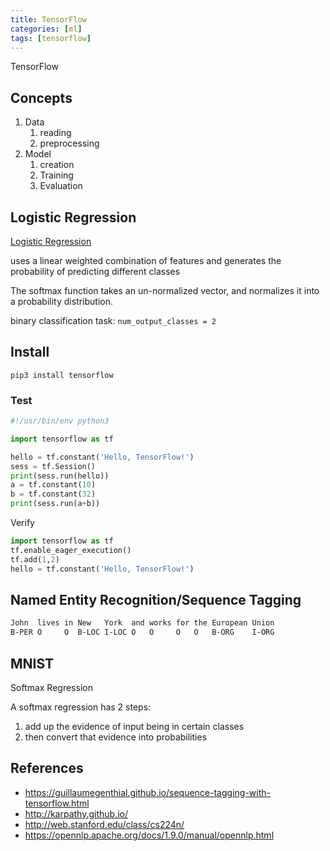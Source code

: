 ```yaml
---
title: TensorFlow
categories: [ml]
tags: [tensorflow]
---
```


TensorFlow

<!--more-->

## Concepts

1. Data
	1. reading
	2. preprocessing
2. Model
	1. creation
	2. Training
	3. Evaluation

## Logistic Regression

[Logistic Regression](https://cntk.ai/pythondocs/CNTK_101_LogisticRegression.html)

uses a linear weighted combination of features and generates the probability of predicting different classes

>
The softmax function takes an un-normalized vector, and normalizes it into a probability distribution.

binary classification task: `num_output_classes = 2`

## Install

```shell
pip3 install tensorflow
```

### Test

```python
#!/usr/bin/env python3

import tensorflow as tf

hello = tf.constant('Hello, TensorFlow!')
sess = tf.Session()
print(sess.run(hello))
a = tf.constant(10)
b = tf.constant(32)
print(sess.run(a+b))
```

Verify

```python
import tensorflow as tf
tf.enable_eager_execution()
tf.add(1,2)
hello = tf.constant('Hello, TensorFlow!')
```

## Named Entity Recognition/Sequence Tagging

```txt
John  lives in New   York  and works for the European Union
B-PER O     O  B-LOC I-LOC O   O     O   O   B-ORG    I-ORG
```

## MNIST

Softmax Regression

A softmax regression has 2 steps:

1. add up the evidence of input being in certain classes
2. then convert that evidence into probabilities

## References

* https://guillaumegenthial.github.io/sequence-tagging-with-tensorflow.html
* http://karpathy.github.io/
* http://web.stanford.edu/class/cs224n/
* https://opennlp.apache.org/docs/1.9.0/manual/opennlp.html
